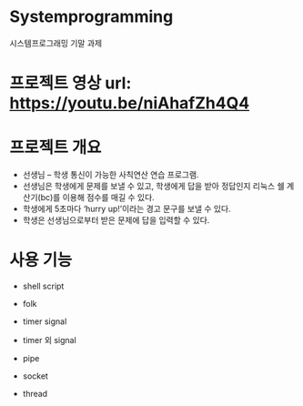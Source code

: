 # Systemprogramming
시스템프로그래밍 기말 과제 


# 프로젝트 영상 url: https://youtu.be/niAhafZh4Q4

# 프로젝트 개요
- 선생님 – 학생 통신이 가능한 사칙연산 연습 프로그램.
- 선생님은 학생에게 문제를 보낼 수 있고, 학생에게 답을 받아 정답인지 리눅스 쉘 계산기(bc)를 이용해 점수를 매길 수 있다. 
- 학생에게 5초마다 ‘hurry up!’이라는 경고 문구를 보낼 수 있다.
- 학생은 선생님으로부터 받은 문제에 답을 입력할 수 있다.

# 사용 기능 
- shell script
- folk
- timer signal
- timer 외 signal

- pipe
- socket
- thread

